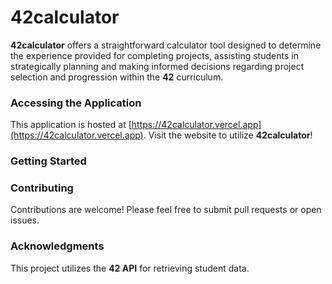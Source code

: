 # 42calculator

**42calculator** offers a straightforward calculator tool designed to determine the experience provided for completing projects,
assisting students in strategically planning and making informed decisions regarding project selection and progression within the **42** curriculum.

### Accessing the Application

This application is hosted at [https://42calculator.vercel.app](https://42calculator.vercel.app). Visit the website to utilize **42calculator**!

### Getting Started

### Contributing

Contributions are welcome! Please feel free to submit pull requests or open issues.

### Acknowledgments

This project utilizes the **42 API** for retrieving student data.
